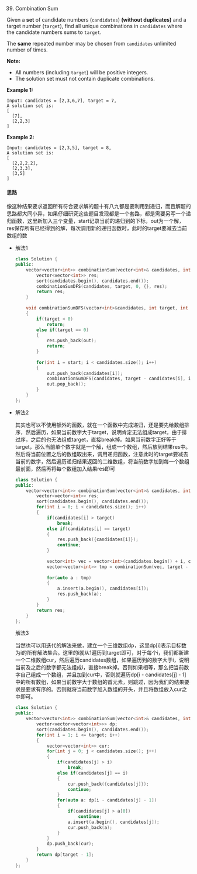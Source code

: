 39. Combination Sum

Given a **set** of candidate numbers (`candidates`) **(without duplicates)** and a target number (`target`), find all unique combinations in `candidates` where the candidate numbers sums to `target`.

The **same** repeated number may be chosen from `candidates` unlimited number of times.

**Note:**

- All numbers (including `target`) will be positive integers.
- The solution set must not contain duplicate combinations.

**Example 1:**

```
Input: candidates = [2,3,6,7], target = 7,
A solution set is:
[
  [7],
  [2,2,3]
]
```

**Example 2:**

```
Input: candidates = [2,3,5], target = 8,
A solution set is:
[
  [2,2,2,2],
  [2,3,3],
  [3,5]
]
```

#### 思路

像这种结果要求返回所有符合要求解的题十有八九都是要利用到递归，而且解题的思路都大同小异，如果仔细研究这些题目发现都是一个套路，都是需要另写一个递归函数，这里新加入三个变量，start记录当前的递归到的下标，out为一个解，res保存所有已经得到的解，每次调用新的递归函数时，此时的target要减去当前数组的数

- 解法1

  ```c++
  class Solution {
  public:
      vector<vector<int>> combinationSum(vector<int>& candidates, int target) {
          vector<vector<int>> res;
          sort(candidates.begin(), candidates.end());
          combinationSumDFS(candidates, target, 0, {}, res);
          return res;
      }
      
      void combinationSumDFS(vector<int>&candidates, int target, int start, vector<int> out, vector<vector<int>>& res)
      {
          if(target < 0)
              return;
          else if(target == 0)
          {
              res.push_back(out);
              return;
          }
          
          for(int i = start; i < candidates.size(); i++)
          {
              out.push_back(candidates[i]);
              combinationSumDFS(candidates, target - candidates[i], i, out, res);
              out.pop_back();
          }
      }
  };
  ```

- 解法2

  其实也可以不使用额外的函数，就在一个函数中完成递归，还是要先给数组排序，然后遍历，如果当前数字大于target，说明肯定无法组成target，由于排过序，之后的也无法组成target，直接break掉。如果当前数字正好等于target，那么当前单个数字就是一个解，组成一个数组，然后放到结果res中。然后将当前位置之后的数组取出来，调用递归函数，注意此时的target要减去当前的数字，然后遍历递归结果返回的二维数组，将当前数字加到每一个数组最前面，然后再将每个数组加入结果res即可

  ```c++
  class Solution {
  public:
      vector<vector<int>> combinationSum(vector<int>& candidates, int target) {
          vector<vector<int>> res;
          sort(candidates.begin(), candidates.end());
          for(int i = 0; i < candidates.size(); i++)
          {
              if(candidates[i] > target)
                  break;
              else if(candidates[i] == target)
              {
                  res.push_back({candidates[i]});
                  continue;
              }
              
              vector<int> vec = vector<int>(candidates.begin() + i, candidates.end());
              vector<vector<int>> tmp = combinationSum(vec, target - candidates[i]);
              
              for(auto a : tmp)
              {
                  a.insert(a.begin(), candidates[i]);
                  res.push_back(a);
              }
          }
          return res;
      }
  };
  ```

  解法3

  当然也可以用迭代的解法来做，建立一个三维数组dp，这里dp[i]表示目标数为i的所有解法集合。这里的i就从1遍历到target即可，对于每个i，我们都新建一个二维数组cur，然后遍历candidates数组，如果遍历到的数字大于i，说明当前及之后的数字都无法组成i，直接break掉。否则如果相等，那么把当前数字自己组成一个数组，并且加到cur中，否则就遍历dp[i - candidates[j] - 1]中的所有数组，如果当前数字大于数组的首元素，则跳过，因为我们的结果要求是要求有序的。否则就将当前数字加入数组的开头，并且将数组放入cur之中即可。

  ```c++
  class Solution {
  public:
      vector<vector<int>> combinationSum(vector<int>& candidates, int target) {
          vector<vector<vector<int>>> dp;
          sort(candidates.begin(), candidates.end());
          for(int i = 1; i <= target; i++)
          {
              vector<vector<int>> cur;
              for(int j = 0; j < candidates.size(); j++)
              {
                  if(candidates[j] > i)
                      break;
                  else if(candidates[j] == i)
                  {
                      cur.push_back({candidates[j]});
                      continue;
                  }
                  for(auto a: dp[i - candidates[j] - 1])
                  {
                      if(candidates[j] > a[0])
                          continue;
                      a.insert(a.begin(), candidates[j]);
                      cur.push_back(a);
                  }
              }
              dp.push_back(cur);
          }
          return dp[target - 1];
      }
  };
  ```
